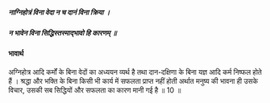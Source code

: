 ##### नाग्निहोत्रं विना वेदा न च दानं विना क्रिया ।
##### न भावेन विना सिद्धिस्तस्माद्भावो हि कारणम् ॥

#### भावार्थ

अग्निहोत्र आदि कर्मों के बिना वेदों का अध्ययन व्यर्थ है तथा दान-दक्षिणा के बिना यज्ञ आदि कर्म निष्फल होते हैं । श्रद्धा और भक्ति के बिना किसी भी कार्य में सफलता प्राप्त नहीं होती अर्थात मनुष्य की भावना ही उसके विचार, उसकी सब सिद्धियों और सफलता का कारण मानी गई है ॥ 10 ॥